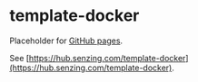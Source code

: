 # template-docker

Placeholder for [GitHub pages](https://pages.github.com/).

See [https://hub.senzing.com/template-docker](https://hub.senzing.com/template-docker).